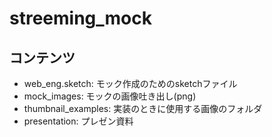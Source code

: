 # streeming_mock

## コンテンツ

- web_eng.sketch: モック作成のためのsketchファイル
- mock_images: モックの画像吐き出し(png)
- thumbnail_examples: 実装のときに使用する画像のフォルダ
- presentation: プレゼン資料
